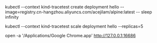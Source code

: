 kubectl --context kind-tracetest create deployment hello --image=registry.cn-hangzhou.aliyuncs.com/acejilam/alpine:latest -- sleep infinity

kubectl --context kind-tracetest scale deployment hello --replicas=5

open -a '/Applications/Google Chrome.app' http://127.0.0.1:16686
